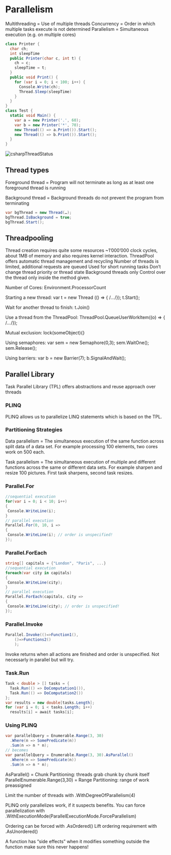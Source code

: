 # Parallelism

Multithreading = Use of multiple threads
Concurrency = Order in which multiple tasks execute is not determined
Parallelism = Simultaneous execution (e.g. on multiple cores)

```csharp
class Printer {
  char ch;
  int sleepTime
  public Printer(char c, int t) {
    ch = c;
    sleepTime = t;
  }
  public void Print() {
    for (var i = 0; i < 100; i++) {
      Console.Write(ch);
      Thread.Sleep(sleepTime)
    }
  }
}
class Test {
  static void Main() {
    var a = new Printer('.', 60);
    var b = new Printer('*', 70);
    new Thread(() => a.Print()).Start();
    new Thread(() => b.Print()).Start();
  }
}
```

![csharpThreadStatus](/img/programming/csharpThreadStatus.png)

## Thread types

Foreground thread = Program will not terminate as long as at least one foreground thread is running

Background thread = Background threads do not prevent the program from terminating

```csharp
var bgThread = new Thread(…);
bgThread.IsBackground = true;
bgThread.Start();
```

## Threadpooling

Thread creation requires quite some resources ~1’000’000 clock cycles, about 1MB of memory and also requires kernel interaction.
ThreadPool offers automatic thread management and
recycling Number of threads is limited, additional requests are queued Used for short running tasks Don’t change thread priority or thread state Background threads only Control over the thread only inside the method given.

Number of Cores: Environment.ProcessorCount

Starting a new thread: var t = new Thread (() => { /*...*/});
t.Start();

Wait for another thread to finish: t.Join()

Use a thread from the ThreadPool: ThreadPool.QueueUserWorkItem((o) => { /*…*/});

Mutual exclusion: lock(someObject){}

Using semaphores: var sem = new Semaphore(0,3);
sem.WaitOne();
sem.Release();

Using barriers: var b = new Barrier(7); b.SignalAndWait();

## Parallel Library

Task Parallel Library (TPL) offers abstractions
and reuse approach over threads

### PLINQ

PLINQ allows us to parallelize LINQ statements which is based on the TPL.

### Partitioning Strategies

Data parallelism = The simultaneous execution of the same function across split data of a data set. For example processing 100 elements, two cores work on 500 each.

Task parallelism = The simultaneous execution of multiple and different functions across the same or different data sets. For example sharpen and resize 100 pictures. First task sharpens, second task resizes.

### Parallel.For

```csharp
//sequential execution
for(var i = 0; i < 10; i++)
{
 Console.WriteLine(i); 
}
// parallel execution
Parallel.For(0, 10, i =>
{
 Console.WriteLine(i); // order is unspecified!
});
```

### Parallel.ForEach

```csharp
string[] capitals = {"London", "Paris", ...}
//sequential execution
foreach(var city in capitals)
{
 Console.WriteLine(city); 
}
// parallel execution
Parallel.ForEach(capitals, city =>
{
 Console.WriteLine(city); // order is unspecified!
});
```

### Parallel.Invoke

```csharp
Parallel.Invoke(()=>Function1(),
    ()=>Functions2()
    );
```

Invoke returns when all actions are finished and order is unspecified. Not necessarly in parallel but will try.

### Task.Run

```csharp
Task < double > [] tasks = {
  Task.Run(() => DoComputation1()),
  Task.Run(() => DoComputation2())
};
var results = new double[tasks.Length];
for (var i = 0; i < tasks.Length; i++)
  results[i] = await tasks[i];
```

### Using PLINQ

```csharp
var parallelQuery = Enumerable.Range(3, 30)
  .Where(n => SomePredicate(n))
  .Sum(n => n * n);
// becomes
var parallelQuery = Enumerable.Range(3, 30).AsParallel()
  .Where(n => SomePredicate(n))
  .Sum(n => n * n);
```

AsParallel() = Chunk Partitioning: threads grab chunk by chunk itself
ParallelEnumerable.Range(3,30) = Range Partitioning: range of work preassigned

Limit the number of threads with .WithDegreeOfParallelism(4)

PLINQ only parallelizes work, if it suspects benefits. You can force parallelization with .WithExecutionMode(ParallelExecutionMode.ForceParallelism)

Ordering can be forced with .AsOrdered()
Lift ordering requirement with .AsUnordered()

A function has “side effects” when it modifies something outside the function make sure this never happens!
